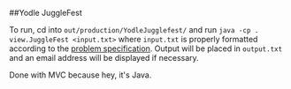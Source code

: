 ##Yodle JuggleFest

To run, cd into `out/production/YodleJugglefest/` and run `java -cp . view.JuggleFest <input.txt>` where `input.txt` is properly formatted according to the [problem specification](http://www.yodlecareers.com/puzzles/jugglefest.html). Output will be placed in `output.txt` and an email address will be displayed if necessary.

Done with MVC because hey, it's Java.
